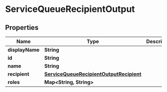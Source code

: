 

# ServiceQueueRecipientOutput


## Properties

| Name | Type | Description | Notes |
|------------ | ------------- | ------------- | -------------|
|**displayName** | **String** |  |  [optional] |
|**id** | **String** |  |  [optional] |
|**name** | **String** |  |  [optional] |
|**recipient** | [**ServiceQueueRecipientOutputRecipient**](ServiceQueueRecipientOutputRecipient.md) |  |  [optional] |
|**roles** | **Map&lt;String, String&gt;** |  |  [optional] |



